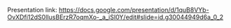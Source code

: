 Presentation link:
https://docs.google.com/presentation/d/1quB8VYb-OvXDfi12dS0lIusBErzR7oqmXo-_a_iSI0Y/edit#slide=id.g30044949d6a_0_2
